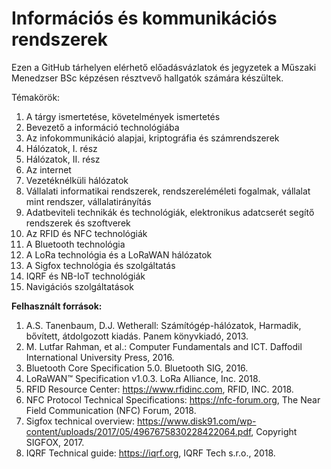 # Információs és kommunikációs rendszerek

Ezen a GitHub tárhelyen elérhető előadásvázlatok és jegyzetek a Műszaki Menedzser BSc képzésen résztvevő hallgatók számára készültek.

Témakörök:

1. A tárgy ismertetése, követelmények ismertetés
2. Bevezető a információ technológiába
3. Az infokommunikáció alapjai, kriptográfia és számrendszerek
4. Hálózatok, I. rész
5. Hálózatok, II. rész
6. Az internet
7. Vezetéknélküli hálózatok
8. Vállalati informatikai rendszerek, rendszereléméleti fogalmak, vállalat mint rendszer, vállalatirányítás
9. Adatbeviteli technikák és technológiák, elektronikus adatcserét segítő rendszerek és szoftverek
10. Az RFID és NFC technológiák
11. A Bluetooth technológia
12. A LoRa technológia és a LoRaWAN hálózatok
13. A Sigfox technológia és szolgáltatás
14. IQRF és NB-IoT technológiák
15. Navigációs szolgáltatások


__**Felhasznált források:**__

1. A.S. Tanenbaum, D.J. Wetherall: Számítógép-hálózatok, Harmadik, bővített, átdolgozott kiadás. Panem könyvkiadó, 2013.
2. M. Lutfar Rahman, et al.: Computer Fundamentals and ICT. Daffodil International University Press, 2016.
3. Bluetooth Core Specification 5.0. Bluetooth SIG, 2016.
4. LoRaWAN™ Specification v1.0.3. LoRa Alliance, Inc. 2018.
5. RFID Resource Center: https://www.rfidinc.com, RFID, INC. 2018.
6. NFC Protocol Technical Specifications: https://nfc-forum.org, The Near Field Communication (NFC) Forum, 2018.
7. Sigfox technical overview: https://www.disk91.com/wp-content/uploads/2017/05/4967675830228422064.pdf,  Copyright SIGFOX, 2017.
8. IQRF Technical guide: https://iqrf.org, IQRF Tech s.r.o., 2018.

